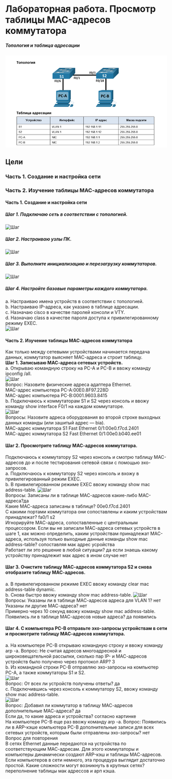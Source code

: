 
# Лабораторная работа. Просмотр таблицы MAC-адресов коммутатора  

##### Топология и  таблица адресации
![Шаг](https://github.com/Mr-Philip/-Otus-Network-Engineer-/blob/main/laboratory%20works/4.%D0%A1hannel%20level.%20ethernet/Pics/%D0%A2%D0%BE%D0%BF%D0%BE%D0%BB%D0%BE%D0%B3%D0%B8%D1%8F.png)
## Цели  
### Часть 1. Создание и настройка сети  
### Часть 2. Изучение таблицы МАС-адресов коммутатора  
  
#### Часть 1. Создание и настройка сети  
##### Шаг 1. Подключаю сеть в соответствии с топологией.  
![Шаг](https://github.com/Mr-Philip/-Otus-Network-Engineer-/blob/main/laboratory%20works/4.%D0%A1hannel%20level.%20ethernet/Pics/Step1.1.png)  
##### Шаг 2. Настраиваю узлы ПК.  
![Шаг](https://github.com/Mr-Philip/-Otus-Network-Engineer-/blob/main/laboratory%20works/4.%D0%A1hannel%20level.%20ethernet/Pics/Step1.2.png)  
##### Шаг 3. Выполните инициализацию и перезагрузку коммутаторов.  
![Шаг](https://github.com/Mr-Philip/-Otus-Network-Engineer-/blob/main/laboratory%20works/4.%D0%A1hannel%20level.%20ethernet/Pics/Step1.3.png)  
##### Шаг 4. Настройте базовые параметры каждого коммутатора.   
a.	Настраиваю имена устройств в соответствии с топологией.  
b.	Настраиваю IP-адреса, как указано в таблице адресации.  
c.	Назначаю cisco в качестве паролей консоли и VTY.  
d.	Назначаю class в качестве пароля доступа к привилегированному режиму EXEC.  
![Шаг](https://github.com/Mr-Philip/-Otus-Network-Engineer-/blob/main/laboratory%20works/4.%D0%A1hannel%20level.%20ethernet/Pics/Step1.4.png)  
#### Часть 2. Изучение таблицы МАС-адресов коммутатора  
Как только между сетевыми устройствами начинается передача данных, коммутатор выясняет МАС-адреса и строит таблицу.  
**Шаг 1. Записываю МАС-адреса сетевых устройств.**  
a.	Открываю командную строку на PC-A и PC-B и ввожу команду ipconfig /all.  
![Шаг](https://github.com/Mr-Philip/-Otus-Network-Engineer-/blob/main/laboratory%20works/4.%D0%A1hannel%20level.%20ethernet/Pics/Step2.1a.png)  
Вопрос: Назовите физические адреса адаптера Ethernet.  
MAC-адрес компьютера PC-A:00E0.8F97.228D   
MAC-адрес компьютера PC-B:0001.9603.8415  
b.	Подключаюсь к коммутаторам S1 и S2 через консоль и ввожу команду show interface F0/1 на каждом коммутаторе.  
![Шаг](https://github.com/Mr-Philip/-Otus-Network-Engineer-/blob/main/laboratory%20works/4.%D0%A1hannel%20level.%20ethernet/Pics/Step2.1b.png)  
Вопросы: Назовите адреса оборудования во второй строке выходных данных команды (или зашитый адрес — bia).  
МАС-адрес коммутатора S1 Fast Ethernet 0/1:00e0.f7cd.2401  
МАС-адрес коммутатора S2 Fast Ethernet 0/1:00e0.b040.ee01  
#### Шаг 2. Просмотрите таблицу МАС-адресов коммутатора.  
Подключаюсь к коммутатору S2 через консоль и смотрю таблицу МАС-адресов до и после тестирования сетевой связи с помощью эхо-запросов.  
a.	Подключаюсь к коммутатору S2 через консоль и вхожу в привилегированный режим EXEC.  
b.	В привилегированном режиме EXEC ввожу команду show mac address-table. 
![Шаг](https://github.com/Mr-Philip/-Otus-Network-Engineer-/blob/main/laboratory%20works/4.%D0%A1hannel%20level.%20ethernet/Pics/Step2.2.png)  
Вопросы:
Записаны ли в таблице МАС-адресов какие-либо МАС-адреса?да  
Какие МАС-адреса записаны в таблице? 00e0.f7cd.2401  
С какими портами коммутатора они сопоставлены и каким устройствам принадлежат? fa0/1 s2  
Игнорируйте МАС-адреса, сопоставленные с центральным процессором.
Если вы не записали МАС-адреса сетевых устройств в шаге 1, как можно определить, каким устройствам принадлежат МАС-адреса, используя только выходные данные команды show mac address-table? сопоставляя мак адрес усройства  
Работает ли это решение в любой ситуации?  да если знаешь какому устройству принадлежит мак адрес в ином случае нет  
#### Шаг 3. Очистите таблицу МАС-адресов коммутатора S2 и снова отобразите таблицу МАС-адресов.
a.	В привилегированном режиме EXEC ввожу команду clear mac address-table dynamic.  
b.	Снова быстро ввожу команду show mac address-table.
![Шаг](https://github.com/Mr-Philip/-Otus-Network-Engineer-/blob/main/laboratory%20works/4.%D0%A1hannel%20level.%20ethernet/Pics/Step3.png)  
Вопросы:
Указаны ли в таблице МАС-адресов адреса для VLAN 1? нет  
Указаны ли другие МАС-адреса? нет  
Примерно через 10 секунд ввожу команду show mac address-table. Появились ли в таблице МАС-адресов новые адреса? да появились  
#### Шаг 4. С компьютера PC-B отправьте эхо-запросы устройствам в сети и просмотрите таблицу МАС-адресов коммутатора.
a.	На компьютере PC-B открываю командную строку и ввожу команду arp -a.
Вопрос: Не считая адресов многоадресной и широковещательной рассылки, сколько пар IP- и МАС-адресов устройств было получено через протокол ARP? 3    
b.	Из командной строки PC-B отправляю эхо-запросы на компьютер PC-A, а также коммутаторы S1 и S2.  
![Шаг](https://github.com/Mr-Philip/-Otus-Network-Engineer-/blob/main/laboratory%20works/4.%D0%A1hannel%20level.%20ethernet/Pics/Step4.ab.png)  
Вопрос: От всех ли устройств получены ответы? да  
c.	Подключившись через консоль к коммутатору S2, ввожу команду show mac address-table.  
![Шаг](https://github.com/Mr-Philip/-Otus-Network-Engineer-/blob/main/laboratory%20works/4.%D0%A1hannel%20level.%20ethernet/Pics/Step4.c.png)  
Вопрос: Добавил ли коммутатор в таблицу МАС-адресов дополнительные МАС-адреса? да    
Если да, то какие адреса и устройства? согласно картинке   
На компьютере PC-B еще раз ввожу команду arp -a.
Вопрос: Появились ли в ARP-кэше компьютера PC-B дополнительные записи для всех сетевых устройств, которым были отправлены эхо-запросы? нет    
	Вопрос для повторения  
В сетях Ethernet данные передаются на устройства по соответствующим МАС-адресам. Для этого коммутаторы и компьютеры динамически создают ARP-кэш и таблицы МАС-адресов. Если компьютеров в сети немного, эта процедура выглядит достаточно простой. Какие сложности могут возникнуть в крупных сетях? переполнение таблицы мак адрессов и арп кэша.   
